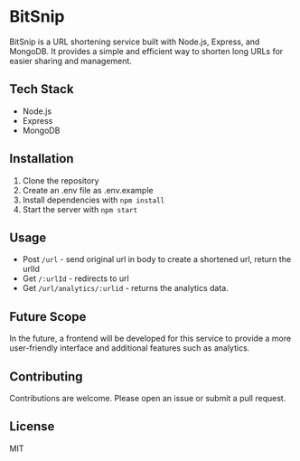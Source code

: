 # BitSnip

BitSnip is a URL shortening service built with Node.js, Express, and MongoDB. It provides a simple and efficient way to shorten long URLs for easier sharing and management.

## Tech Stack

- Node.js
- Express
- MongoDB

## Installation

1. Clone the repository
2. Create an .env file as .env.example
3. Install dependencies with `npm install`
4. Start the server with `npm start`

## Usage

- Post `/url` - send original url in body to create a shortened url, return the urlId
- Get `/:urlId` - redirects to url
- Get `/url/analytics/:urlid` - returns the analytics data.

## Future Scope

In the future, a frontend will be developed for this service to provide a more user-friendly interface and additional features such as analytics.

## Contributing

Contributions are welcome. Please open an issue or submit a pull request.

## License

MIT
